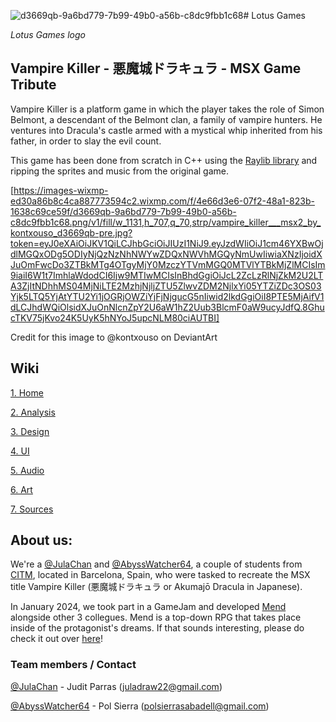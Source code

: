 ![d3669qb-9a6bd779-7b99-49b0-a56b-c8dc9fbb1c68](https://github.com/AbyssWatcher64/Vampire-Killer-Tribute/assets/130568155/c4a2e975-0300-44a8-a827-0a3f151608ec)# Lotus Games

_Lotus Games logo_

## Vampire Killer - 悪魔城ドラキュラ - MSX Game Tribute

Vampire Killer is a platform game in which the player takes the role of Simon Belmont, a descendant of the Belmont clan, a family of vampire hunters. He ventures into Dracula's castle armed with a mystical whip inherited from his father, in order to slay the evil count.

This game has been done from scratch in C++ using the [Raylib library](https://www.raylib.com/) and ripping the sprites and music from the original game.

[https://images-wixmp-ed30a86b8c4ca887773594c2.wixmp.com/f/4e66d3e6-07f2-48a1-823b-1638c69ce59f/d3669qb-9a6bd779-7b99-49b0-a56b-c8dc9fbb1c68.png/v1/fill/w_1131,h_707,q_70,strp/vampire_killer___msx2_by_kontxouso_d3669qb-pre.jpg?token=eyJ0eXAiOiJKV1QiLCJhbGciOiJIUzI1NiJ9.eyJzdWIiOiJ1cm46YXBwOjdlMGQxODg5ODIyNjQzNzNhNWYwZDQxNWVhMGQyNmUwIiwiaXNzIjoidXJuOmFwcDo3ZTBkMTg4OTgyMjY0MzczYTVmMGQ0MTVlYTBkMjZlMCIsIm9iaiI6W1t7ImhlaWdodCI6Ijw9MTIwMCIsInBhdGgiOiJcL2ZcLzRlNjZkM2U2LTA3ZjItNDhhMS04MjNiLTE2MzhjNjljZTU5ZlwvZDM2NjlxYi05YTZiZDc3OS03Yjk5LTQ5YjAtYTU2Yi1jOGRjOWZiYjFjNjgucG5nIiwid2lkdGgiOiI8PTE5MjAifV1dLCJhdWQiOlsidXJuOnNlcnZpY2U6aW1hZ2Uub3BlcmF0aW9ucyJdfQ.8GhucTKV75jKvo24K5UyK5hNYoJ5upcNLM80ciAUTBI]

Credit for this image to @kontxouso on DeviantArt

## Wiki
[1. Home](https://github.com/AbyssWatcher64/Vampire-Killer-Tribute/wiki/1.-Home)

[2. Analysis](https://github.com/AbyssWatcher64/Vampire-Killer-Tribute/wiki/2.-Analysis)

[3. Design](https://github.com/AbyssWatcher64/Vampire-Killer-Tribute/wiki/3.-Design)

[4. UI](https://github.com/AbyssWatcher64/Vampire-Killer-Tribute/wiki/4.-UI)

[5. Audio](https://github.com/AbyssWatcher64/Vampire-Killer-Tribute/wiki/5.-Audio)

[6. Art](https://github.com/AbyssWatcher64/Vampire-Killer-Tribute/wiki/6.-Art)

[7. Sources](https://github.com/AbyssWatcher64/Vampire-Killer-Tribute/wiki/7.-Sources)

## About us:
We're a [@JulaChan](https://github.com/JulaChan) and [@AbyssWatcher64](https://github.com/AbyssWatcher64), a couple of students from [CITM](https://www.citm.upc.edu/), located in Barcelona, Spain, who were tasked to recreate the MSX title Vampire Killer (悪魔城ドラキュラ or Akumajō Dracula in Japanese).

In January 2024, we took part in a GameJam and developed [Mend](https://www.youtube.com/watch?v=dQw4w9WgXcQ) alongside other 3 collegues. Mend is a top-down RPG that takes place inside of the protagonist's dreams. If that sounds interesting, please do check it out over [here](https://youtu.be/dQw4w9WgXcQ?si=jJVcTwbEOfZ_qXtw)!

### Team members / Contact
[@JulaChan](https://github.com/JulaChan) - Judit Parras (juladraw22@gmail.com)

[@AbyssWatcher64](https://github.com/AbyssWatcher64) - Pol Sierra (polsierrasabadell@gmail.com)
